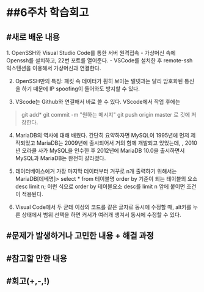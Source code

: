 <h1>##6주차 학습회고</h1>


<h2>#새로 배운 내용</h2>
1. OpenSSH와 Visual Studio Code를 통한 서버 원격접속
  - 가상머신 속에 Openssh를 설치하고, 22번 포트를 열어준다.
  - VSCode를 설치한 후 remote-ssh 익스텐션을 이용해서 가상머신과 연결한다.

2. OpenSSH만의 특징: 패킷 속 데이터가 훤히 보이는 텔넷과는 달리 암호화된 통신을 하기 때문에 IP spoofing이 들어와도 방지할 수 있다.

3. VScode는 Github와 연결해서 바로 쓸 수 있다. VScode에서 작업 후에는 
  >git add*
  >git commit -m "원하는 메시지"
  >git push origin master 로 깃에 저장한다.
4. MariaDB의 역사에 대해 배웠다. 
  간단히 요약하자면 MySQL이 1995년에 먼저 제작되었고 MariaDB는 2009년에 출시되어서 거의 함께 개발되고 있었는데, , 2010년 오라클 사가 MySQL을 인수한 후 2012년에 MariaDB 10.0을 출시하면서 MySQL과 MariaDB는 완전히 갈라졌다.

5. 데이터베이스에거 가장 마지막 데이터부터 거꾸로 n개 출력하기 위해서는
MariaDB[데베명]> select * from 테이블명 order by 기준이 되는 테이블의 요소 desc limit n;
이런 식으로 order by 테이블요소 desc를 limit n 앞에 붙이면 조건이 적용된다.

6. Visual Code에서 두 군데 이상의 코드를 같은 글자로 동시에 수정할 때, alt키를 누른 상태에서 범위 선택을 하면 커서가 여러개 생겨서 동시에 수정할 수 있다.


<h2>#문제가 발생하거나 고민한 내용 + 해결 과정</h2>



<h2>#참고할 만한 내용</h2>



<h2>#회고(+,-,!)</h2>


